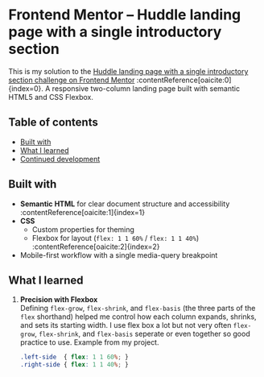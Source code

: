 # Frontend Mentor – Huddle landing page with a single introductory section

This is my solution to the [Huddle landing page with a single introductory section challenge on Frontend Mentor](https://www.frontendmentor.io/challenges/huddle-landing-page-with-a-single-introductory-section-B_2Wvxgi0) :contentReference[oaicite:0]{index=0}. A responsive two-column landing page built with semantic HTML5 and CSS Flexbox.

## Table of contents

- [Built with](#built-with)  
- [What I learned](#what-i-learned)  
- [Continued development](#continued-development)  

## Built with

- **Semantic HTML** for clear document structure and accessibility :contentReference[oaicite:1]{index=1}  
- **CSS**  
  - Custom properties for theming  
  - Flexbox for layout (`flex: 1 1 60%` / `flex: 1 1 40%`) :contentReference[oaicite:2]{index=2}  
- Mobile-first workflow with a single media-query breakpoint  

## What I learned

1. **Precision with Flexbox**  
   Defining `flex-grow`, `flex-shrink`, and `flex-basis` (the three parts of the `flex` shorthand) helped me control how each column expands, shrinks, and sets its starting width. I use flex box a lot but not very often `flex-grow`, `flex-shrink`, and `flex-basis` seperate or even together so good practice to use. Example from my project. 
   ```css
   .left-side  { flex: 1 1 60%; }
   .right-side { flex: 1 1 40%; }
